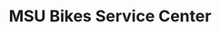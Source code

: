 ---
title: "MSU Bikes Service Center"
url: /east-lansing/msu-bikes-service-center/
shop: bicycle
---